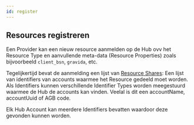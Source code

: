 ```yaml
---
id: register
---
```


## Resources registreren

Een Provider kan een nieuw resource aanmelden op de Hub ovv het Resource Type en aanvullende meta-data (Resource Properties) zoals bijvoorbeeld `client_bsn`, `gravida`, etc.

Tegelijkertijd bevat de aanmelding een lijst van [Resource Shares](resources.html#resource-shares): Een lijst van identifiers van accounts waarmee het Resource gedeeld moet worden. Als Identifiers kunnen verschillende Identifier Types worden meegestuurd waarmee de Hub de accounts kan vinden. Veelal is dit een accountName, accountUuid of AGB code.

Elk Hub Account kan meerdere Identifiers bevatten waardoor deze gevonden kunnen worden.
